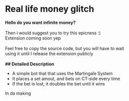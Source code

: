 <h1>Real life money glitch</h1>
<b>Hello do you want infinite money?</b><br><br>
Then i would suggest you to try this epicness :)<br>
Extension coming soon yep<br><br>
Feel free to copy the source code, but you will have to wait<br>
using it until I release the extension publicly
<br><br>
<b>## Detailed Description</b><br>

- A simple bot that that uses the Martingale System<br>
- It places a set amout, and bets on CT-side every time
- If the bet is lost, it doubles the bet until it wins

In da making
